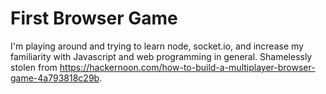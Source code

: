 # First Browser Game

I'm playing around and trying to learn node, socket.io, and increase my familiarity with Javascript and web programming in general. Shamelessly stolen from https://hackernoon.com/how-to-build-a-multiplayer-browser-game-4a793818c29b.